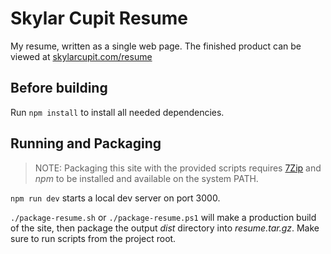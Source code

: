 # Skylar Cupit Resume

My resume, written as a single web page. The finished product can be viewed at
[skylarcupit.com/resume](https://skylarcupit.com/resume/)

## Before building

Run `npm install` to install all needed dependencies.

## Running and Packaging

> NOTE: Packaging this site with the provided scripts requires [7Zip](https://www.7-zip.org/) and *npm* to be
> installed and available on the system PATH.

`npm run dev` starts a local dev server on port 3000.

`./package-resume.sh` or `./package-resume.ps1` will make a production build of the site, then package
the output *dist* directory into *resume.tar.gz*. Make sure to run scripts from the project root.
